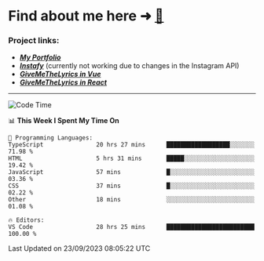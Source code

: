 # Find about me here ➜ [🧑](https://pauabella.dev)

### Project links:
- ***[My Portfolio](https://pauabella.dev)***
- ***[Instafy](https://instafy.me)*** (currently not working due to changes in the Instagram API)
- ***[GiveMeTheLyrics in Vue](https://lyrics.pauabella.dev)***
- ***[GiveMeTheLyrics in React](https://pauabella.dev/GiveMeTheLyrics)***

---
<!--START_SECTION:waka-->
![Code Time](http://img.shields.io/badge/Code%20Time-2%2C483%20hrs%2011%20mins-blue)

📊 **This Week I Spent My Time On** 

```text
💬 Programming Languages: 
TypeScript               20 hrs 27 mins      ██████████████████░░░░░░░   71.98 % 
HTML                     5 hrs 31 mins       █████░░░░░░░░░░░░░░░░░░░░   19.42 % 
JavaScript               57 mins             █░░░░░░░░░░░░░░░░░░░░░░░░   03.36 % 
CSS                      37 mins             █░░░░░░░░░░░░░░░░░░░░░░░░   02.22 % 
Other                    18 mins             ░░░░░░░░░░░░░░░░░░░░░░░░░   01.08 % 

🔥 Editors: 
VS Code                  28 hrs 25 mins      █████████████████████████   100.00 % 
```


 Last Updated on 23/09/2023 08:05:22 UTC
<!--END_SECTION:waka-->
